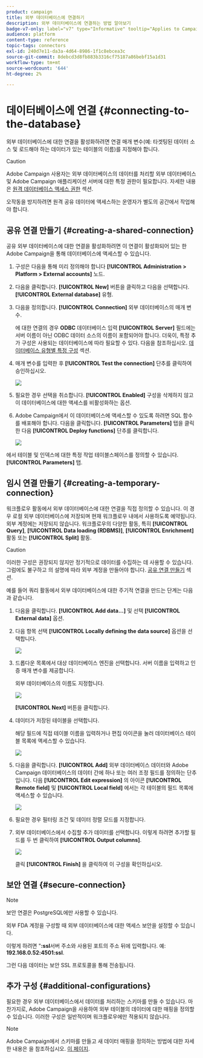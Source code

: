 ```yaml
---
product: campaign
title: 외부 데이터베이스에 연결하기
description: 외부 데이터베이스에 연결하는 방법 알아보기
badge-v7-only: label="v7" type="Informative" tooltip="Applies to Campaign Classic v7 only"
audience: platform
content-type: reference
topic-tags: connectors
exl-id: 240d7e11-da3a-4d64-8986-1f1c8ebcea3c
source-git-commit: 8debcd3d8fb883b3316cf75187a86bebf15a1d31
workflow-type: tm+mt
source-wordcount: '644'
ht-degree: 2%

---
```


# 데이터베이스에 연결 {#connecting-to-the-database}



외부 데이터베이스에 대한 연결을 활성화하려면 연결 매개 변수(예: 타겟팅된 데이터 소스 및 로드해야 하는 데이터가 있는 테이블의 이름)를 지정해야 합니다.

>[!CAUTION]
>
>Adobe Campaign 사용자는 외부 데이터베이스의 데이터를 처리할 외부 데이터베이스 및 Adobe Campaign 애플리케이션 서버에 대한 특정 권한이 필요합니다. 자세한 내용은 [원격 데이터베이스 액세스 권한](../../installation/using/remote-database-access-rights.md) 섹션.
>
>오작동을 방지하려면 원격 공유 데이터에 액세스하는 운영자가 별도의 공간에서 작업해야 합니다.

## 공유 연결 만들기 {#creating-a-shared-connection}

공유 외부 데이터베이스에 대한 연결을 활성화하려면 이 연결이 활성화되어 있는 한 Adobe Campaign을 통해 데이터베이스에 액세스할 수 있습니다.

1. 구성은 다음을 통해 미리 정의해야 합니다 **[!UICONTROL Administration > Platform > External accounts]** 노드.
1. 다음을 클릭합니다. **[!UICONTROL New]** 버튼을 클릭하고 다음을 선택합니다. **[!UICONTROL External database]** 유형.
1. 다음을 정의합니다. **[!UICONTROL Connection]** 외부 데이터베이스의 매개 변수.

   에 대한 연결의 경우 **ODBC** 데이터베이스 입력 **[!UICONTROL Server]** 필드에는 서버 이름이 아닌 ODBC 데이터 소스의 이름이 포함되어야 합니다. 더욱이, 특정 추가 구성은 사용되는 데이터베이스에 따라 필요할 수 있다. 다음을 참조하십시오. [데이터베이스 유형별 특정 구성](../../installation/using/configure-fda.md) 섹션.

1. 매개 변수를 입력한 후 **[!UICONTROL Test the connection]** 단추를 클릭하여 승인하십시오.

   ![](assets/wf-external-account-create.png)

1. 필요한 경우 선택을 취소합니다. **[!UICONTROL Enabled]** 구성을 삭제하지 않고 이 데이터베이스에 대한 액세스를 비활성화하는 옵션.
1. Adobe Campaign에서 이 데이터베이스에 액세스할 수 있도록 하려면 SQL 함수를 배포해야 합니다. 다음을 클릭합니다. **[!UICONTROL Parameters]** 탭을 클릭한 다음 **[!UICONTROL Deploy functions]** 단추를 클릭합니다.

   ![](assets/wf-external-account-functions.png)

에서 테이블 및 인덱스에 대한 특정 작업 테이블스페이스를 정의할 수 있습니다. **[!UICONTROL Parameters]** 탭.

## 임시 연결 만들기 {#creating-a-temporary-connection}

워크플로우 활동에서 외부 데이터베이스에 대한 연결을 직접 정의할 수 있습니다. 이 경우 로컬 외부 데이터베이스에 저장되며 현재 워크플로우 내에서 사용하도록 예약됩니다. 외부 계정에는 저장되지 않습니다. 워크플로우의 다양한 활동, 특히 **[!UICONTROL Query]**, **[!UICONTROL Data loading (RDBMS)]**, **[!UICONTROL Enrichment]** 활동 또는 **[!UICONTROL Split]** 활동.

>[!CAUTION]
>
>이러한 구성은 권장되지 않지만 정기적으로 데이터를 수집하는 데 사용할 수 있습니다. 그럼에도 불구하고 의 설명에 따라 외부 계정을 만들어야 합니다. [공유 연결 만들기](#creating-a-shared-connection) 섹션.

예를 들어 쿼리 활동에서 외부 데이터베이스에 대한 주기적 연결을 만드는 단계는 다음과 같습니다.

1. 다음을 클릭합니다. **[!UICONTROL Add data...]** 및 선택 **[!UICONTROL External data]** 옵션.
1. 다음 항목 선택 **[!UICONTROL Locally defining the data source]** 옵션을 선택합니다.

   ![](assets/wf_add_data_local_external_data.png)

1. 드롭다운 목록에서 대상 데이터베이스 엔진을 선택합니다. 서버 이름을 입력하고 인증 매개 변수를 제공합니다.

   외부 데이터베이스의 이름도 지정합니다.

   ![](assets/wf_add_data_local_external_data_param.png)

   **[!UICONTROL Next]** 버튼을 클릭합니다.

1. 데이터가 저장된 테이블을 선택합니다.

   해당 필드에 직접 테이블 이름을 입력하거나 편집 아이콘을 눌러 데이터베이스 테이블 목록에 액세스할 수 있습니다.

   ![](assets/wf_add_data_local_external_data_select_table.png)

1. 다음을 클릭합니다. **[!UICONTROL Add]** 외부 데이터베이스 데이터와 Adobe Campaign 데이터베이스의 데이터 간에 하나 또는 여러 조정 필드를 정의하는 단추입니다. 다음 **[!UICONTROL Edit expression]** 의 아이콘 **[!UICONTROL Remote field]** 및 **[!UICONTROL Local field]** 에서는 각 테이블의 필드 목록에 액세스할 수 있습니다.

   ![](assets/wf_add_data_local_external_data_join.png)

1. 필요한 경우 필터링 조건 및 데이터 정렬 모드를 지정합니다.
1. 외부 데이터베이스에서 수집할 추가 데이터를 선택합니다. 이렇게 하려면 추가할 필드를 두 번 클릭하여 **[!UICONTROL Output columns]**.

   ![](assets/wf_add_data_local_external_data_select.png)

   클릭 **[!UICONTROL Finish]** 을 클릭하여 이 구성을 확인하십시오.

## 보안 연결 {#secure-connection}

>[!NOTE]
>
>보안 연결은 PostgreSQL에만 사용할 수 있습니다.

외부 FDA 계정을 구성할 때 외부 데이터베이스에 대한 액세스 보안을 설정할 수 있습니다.

이렇게 하려면 &quot;**:ssl**&#x200B;서버 주소와 사용된 포트의 주소 뒤에 입력합니다. 예: **192.168.0.52:4501:ssl**.

그런 다음 데이터는 보안 SSL 프로토콜을 통해 전송됩니다.

## 추가 구성 {#additional-configurations}

필요한 경우 외부 데이터베이스에서 데이터를 처리하는 스키마를 만들 수 있습니다. 마찬가지로, Adobe Campaign을 사용하여 외부 테이블의 데이터에 대한 매핑을 정의할 수 있습니다. 이러한 구성은 일반적이며 워크플로우에만 적용되지 않습니다.

>[!NOTE]
>
>Adobe Campaign에서 스키마를 만들고 새 데이터 매핑을 정의하는 방법에 대한 자세한 내용은 을 참조하십시오. [이 페이지](../../configuration/using/about-schema-edition.md).
